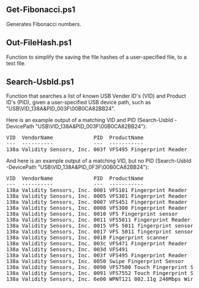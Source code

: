 ## Get-Fibonacci.ps1
Generates Fibonacci numbers.

## Out-FileHash.ps1
Function to simplify the saving the file hashes of a user-specified file, to a text file.

## Search-UsbId.ps1
Function that searches a list of known USB Vender ID's (VID) and Product ID's (PID), given a user-specified USB device path, such as "USB\VID_138A&PID_003F\00B0CA82BB24".

Here is an example output of a matching VID and PID (Search-UsbId -DevicePath "USB\VID_138A&PID_003F\00B0CA82BB24"):
<pre>
VID  VendorName             PID  ProductName              
---  ----------             ---  -----------              
138a Validity Sensors, Inc. 003f VFS495 Fingerprint Reader
</pre>

And here is an example output of a matching VID, but no PID (Search-UsbId -DevicePath "USB\VID_138A&PID_0F3F\00B0CA82BB24"):
<pre>
VID  VendorName             PID  ProductName                                            
---  ----------             ---  -----------                                            
138a Validity Sensors, Inc. 0001 VFS101 Fingerprint Reader                              
138a Validity Sensors, Inc. 0005 VFS301 Fingerprint Reader                              
138a Validity Sensors, Inc. 0007 VFS451 Fingerprint Reader                              
138a Validity Sensors, Inc. 0008 VFS300 Fingerprint Reader                              
138a Validity Sensors, Inc. 0010 VFS Fingerprint sensor                                 
138a Validity Sensors, Inc. 0011 VFS5011 Fingerprint Reader                             
138a Validity Sensors, Inc. 0015 VFS 5011 fingerprint sensor                            
138a Validity Sensors, Inc. 0017 VFS 5011 fingerprint sensor                            
138a Validity Sensors, Inc. 0018 Fingerprint scanner                                    
138a Validity Sensors, Inc. 003c VFS471 Fingerprint Reader                              
138a Validity Sensors, Inc. 003d VFS491                                                 
138a Validity Sensors, Inc. 003f VFS495 Fingerprint Reader                              
138a Validity Sensors, Inc. 0050 Swipe Fingerprint Sensor                               
138a Validity Sensors, Inc. 0090 VFS7500 Touch Fingerprint Sensor                       
138a Validity Sensors, Inc. 0091 VFS7552 Touch Fingerprint Sensor                       
138a Validity Sensors, Inc. 6e00 WPNT121 802.11g 240Mbps Wireless Adapter [Airgo AGN300]
</pre>
